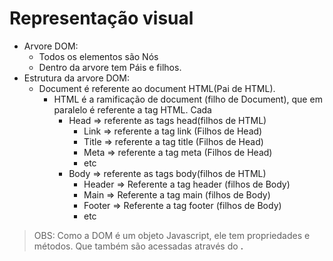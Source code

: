 # Representação visual 

- Arvore DOM:
  - Todos os elementos são Nós
  - Dentro da arvore tem Páis e filhos.
- Estrutura da arvore DOM:
  - Document é referente ao document HTML(Pai de HTML).
    - HTML é a ramificação de document (filho de Document), que em paralelo é referente a tag HTML. Cada
      - Head => referente as tags head(filhos de HTML)
        - Link => referente a tag link (Filhos de Head)
        - Title => referente a tag title (Filhos de Head)
        - Meta => referente a tag meta (Filhos de Head)
        - etc
      - Body => referente as tags body(filhos de HTML)
        - Header => Referente a tag header (filhos de Body)
        - Main => Referente a tag main (filhos de Body)
        - Footer => Referente a tag footer (filhos de Body)
        - etc

> OBS: Como a DOM é um objeto Javascript, ele tem propriedades e métodos. Que também são acessadas através do **.**
